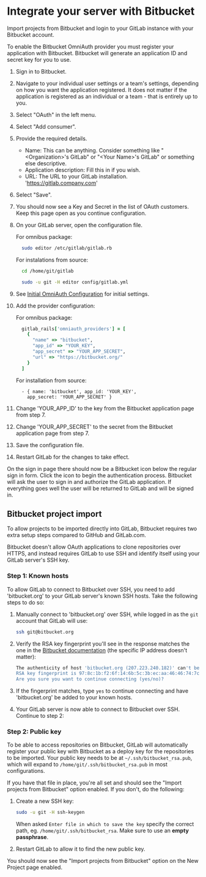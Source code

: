 # Integrate your server with Bitbucket

Import projects from Bitbucket and login to your GitLab instance with your Bitbucket account.

To enable the Bitbucket OmniAuth provider you must register your application with Bitbucket.
Bitbucket will generate an application ID and secret key for you to use.

1.  Sign in to Bitbucket.

1.  Navigate to your individual user settings or a team's settings, depending on how you want the application registered. It does not matter if the application is registered as an individual or a team - that is entirely up to you.

1.  Select "OAuth" in the left menu.

1.  Select "Add consumer".

1.  Provide the required details.
    - Name: This can be anything. Consider something like "\<Organization\>'s GitLab" or "\<Your Name\>'s GitLab" or something else descriptive.
    - Application description: Fill this in if you wish.
    - URL: The URL to your GitLab installation. 'https://gitlab.company.com'
1.  Select "Save".

1.  You should now see a Key and Secret in the list of OAuth customers.
    Keep this page open as you continue configuration.

1.  On your GitLab server, open the configuration file.

    For omnibus package:

    ```sh
      sudo editor /etc/gitlab/gitlab.rb
    ```

    For instalations from source:

    ```sh
      cd /home/git/gitlab

      sudo -u git -H editor config/gitlab.yml
    ```

1.  See [Initial OmniAuth Configuration](omniauth.md#initial-omniauth-configuration) for initial settings.

1.  Add the provider configuration:

    For omnibus package:

    ```ruby
      gitlab_rails['omniauth_providers'] = [
        {
          "name" => "bitbucket",
          "app_id" => "YOUR_KEY",
          "app_secret" => "YOUR_APP_SECRET",
          "url" => "https://bitbucket.org/"
        }
      ]
    ```

    For installation from source:

    ```
      - { name: 'bitbucket', app_id: 'YOUR_KEY',
        app_secret: 'YOUR_APP_SECRET' }
    ```

1.  Change 'YOUR_APP_ID' to the key from the Bitbucket application page from step 7.

1.  Change 'YOUR_APP_SECRET' to the secret from the Bitbucket application page from step 7.

1.  Save the configuration file.

1.  Restart GitLab for the changes to take effect.

On the sign in page there should now be a Bitbucket icon below the regular sign in form.
Click the icon to begin the authentication process. Bitbucket will ask the user to sign in and authorize the GitLab application.
If everything goes well the user will be returned to GitLab and will be signed in.

## Bitbucket project import

To allow projects to be imported directly into GitLab, Bitbucket requires two extra setup steps compared to GitHub and GitLab.com.

Bitbucket doesn't allow OAuth applications to clone repositories over HTTPS, and instead requires GitLab to use SSH and identify itself using your GitLab server's SSH key.

### Step 1: Known hosts

To allow GitLab to connect to Bitbucket over SSH, you need to add 'bitbucket.org' to your GitLab server's known SSH hosts. Take the following steps to do so:

1. Manually connect to 'bitbucket.org' over SSH, while logged in as the `git` account that GitLab will use:

    ```sh
    ssh git@bitbucket.org
    ```

1.  Verify the RSA key fingerprint you'll see in the response matches the one in the [Bitbucket documentation](https://confluence.atlassian.com/display/BITBUCKET/Use+the+SSH+protocol+with+Bitbucket#UsetheSSHprotocolwithBitbucket-KnownhostorBitbucket'spublickeyfingerprints) (the specific IP address doesn't matter):

    ```sh
    The authenticity of host 'bitbucket.org (207.223.240.182)' can't be established.
    RSA key fingerprint is 97:8c:1b:f2:6f:14:6b:5c:3b:ec:aa:46:46:74:7c:40.
    Are you sure you want to continue connecting (yes/no)?
    ```

1. If the fingerprint matches, type `yes` to continue connecting and have 'bitbucket.org' be added to your known hosts.

1. Your GitLab server is now able to connect to Bitbucket over SSH. Continue to step 2:

### Step 2: Public key

To be able to access repositories on Bitbucket, GitLab will automatically register your public key with Bitbucket as a deploy key for the repositories to be imported. Your public key needs to be at `~/.ssh/bitbucket_rsa.pub`, which will expand to `/home/git/.ssh/bitbucket_rsa.pub` in most configurations.

If you have that file in place, you're all set and should see the "Import projects from Bitbucket" option enabled. If you don't, do the following:

1. Create a new SSH key:

    ```sh
    sudo -u git -H ssh-keygen
    ```

    When asked `Enter file in which to save the key` specify the correct path, eg. `/home/git/.ssh/bitbucket_rsa`.
    Make sure to use an **empty passphrase**.

2. Restart GitLab to allow it to find the new public key.

You should now see the "Import projects from Bitbucket" option on the New Project page enabled.
